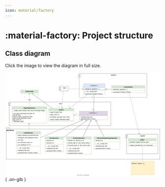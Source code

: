 ```yaml
---
icon: material/factory
---
```


# :material-factory: Project structure

## Class diagram

Click the image to view the diagram in full size.

![alt text](images/class-diagram-v2.drawio.svg){ .on-glb } 
